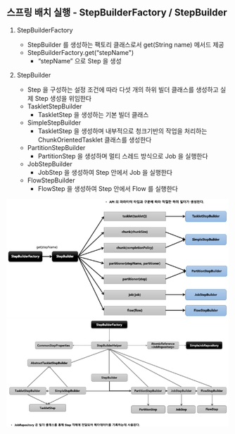 ## 스프링 배치 실행 - StepBuilderFactory / StepBuilder

1. StepBuilderFactory
    - StepBuilder 를 생성하는 팩토리 클래스로서 get(String name) 메서드 제공
    - StepBuilderFactory.get(“stepName")
        - “stepName” 으로 Step 을 생성

2. StepBuilder
    - Step 을 구성하는 설정 조건에 따라 다섯 개의 하위 빌더 클래스를 생성하고 실제 Step 생성을 위임한다
    - TaskletStepBuilder
        - TaskletStep 을 생성하는 기본 빌더 클래스
    - SimpleStepBuilder
        - TaskletStep 을 생성하며 내부적으로 청크기반의 작업을 처리하는 ChunkOrientedTasklet 클래스를 생성한다
    - PartitionStepBuilder
        - PartitionStep 을 생성하며 멀티 스레드 방식으로 Job 을 실행한다
    - JobStepBuilder
        - JobStep 을 생성하여 Step 안에서 Job 을 실행한다
    - FlowStepBuilder
        - FlowStep 을 생성하여 Step 안에서 Flow 를 실행한다

<img src="../../images/section05/step-builder-factory-flow.png" alt="step-builder-factory-flow">
<img src="../../images/section05/step-builder-factory-class.png" alt="step-builder-class-flow">

